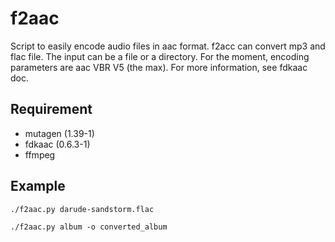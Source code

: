 # f2aac
Script to easily encode audio files in aac format. f2acc can convert mp3 and flac file.
The input can be a file or a directory.
For the moment, encoding parameters are aac VBR V5 (the max). For more information, see fdkaac doc.

## Requirement
- mutagen (1.39-1)
- fdkaac (0.6.3-1)
- ffmpeg

## Example
```
./f2aac.py darude-sandstorm.flac
```
```
./f2aac.py album -o converted_album
```
